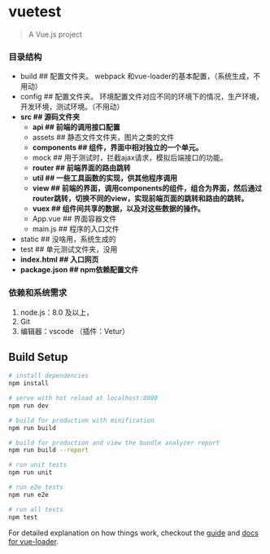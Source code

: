 # vuetest

> A Vue.js project

### 目录结构

- build  ## 配置文件夹。 webpack 和vue-loader的基本配置，（系统生成，不用动）
- config  ## 配置文件夹。 环境配置文件对应不同的环境下的情况，生产环境，开发环境，测试环境。（不用动）
- **src  ## 源码文件夹**
  - **api  ## 前端的调用接口配置**
  - assets ## 静态文件文件夹，图片之类的文件
  - **components  ## 组件，界面中相对独立的一个单元。**
  - mock ## 用于测试时，拦截ajax请求，模拟后端接口的功能。
  - **router  ## 前端界面的路由跳转**
  - **util   ## 一些工具函数的实现，供其他程序调用**
  - **view  ## 前端的界面，调用components的组件，组合为界面，然后通过router跳转，切换不同的view，实现前端页面的跳转和路由的跳转。**
  - **vuex  ## 组件间共享的数据，以及对这些数据的操作。**
  - App.vue   ## 界面容器文件
  - main.js ## 程序的入口文件
- static ## 没啥用，系统生成的
- test  ## 单元测试文件夹，没用
- **index.html ## 入口网页**
- **package.json  ## npm依赖配置文件**

### 依赖和系统需求

1. node.js：8.0 及以上，
2. Git
3. 编辑器：vscode （插件：Vetur）

## Build Setup

``` bash
# install dependencies
npm install

# serve with hot reload at localhost:8080
npm run dev

# build for production with minification
npm run build

# build for production and view the bundle analyzer report
npm run build --report

# run unit tests
npm run unit

# run e2e tests
npm run e2e

# run all tests
npm test
```

For detailed explanation on how things work, checkout the [guide](http://vuejs-templates.github.io/webpack/) and [docs for vue-loader](http://vuejs.github.io/vue-loader).
